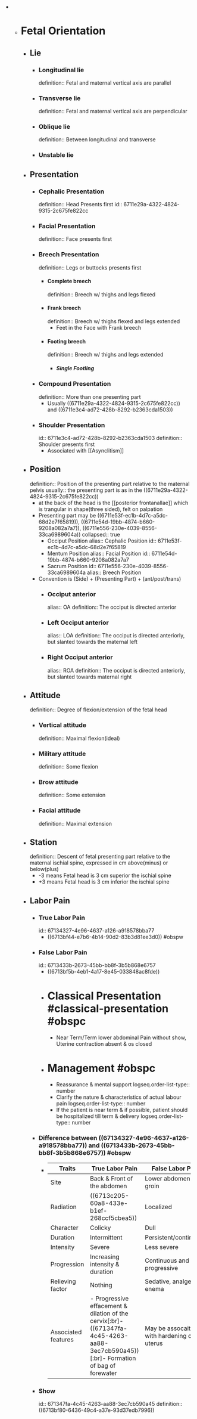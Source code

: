 - - # Fetal Orientation
  	- ## Lie
  		- ### Longitudinal lie
  		  definition:: Fetal and maternal vertical axis are parallel
  		- ### Transverse lie
  		  definition:: Fetal and maternal vertical axis are perpendicular
  		- ### Oblique lie
  		  definition:: Between longitudinal and transverse
  		- ### Unstable lie
  	- ## Presentation
  		- ### Cephalic Presentation
  		  definition:: Head Presents first
  		  id:: 6711e29a-4322-4824-9315-2c675fe822cc
  		- ### Facial Presentation
  		  definition:: Face presents first
  		- ### Breech Presentation
  		  definition:: Legs or buttocks presents first
  			- #### Complete breech
  			  definition:: Breech w/ thighs and legs flexed
  			- #### Frank breech
  			  definition:: Breech w/ thighs flexed and legs extended
  				- Feet in the Face with Frank breech
  			- #### Footing breech
  			  definition:: Breech w/ thighs and legs extended
  				- ##### Single Footling
  		- ### Compound Presentation
  		  definition:: More than one presenting part
  			- Usually ((6711e29a-4322-4824-9315-2c675fe822cc)) and ((6711e3c4-ad72-428b-8292-b2363cda1503))
  		- ### Shoulder Presentation
  		  id:: 6711e3c4-ad72-428b-8292-b2363cda1503
  		  definition:: Shoulder presents first
  			- Associated with [[Asynclitism]]
  	- ## Position
  	  definition:: Position of the presenting part relative to the maternal pelvis
  	  usually:: the presenting part is as in the ((6711e29a-4322-4824-9315-2c675fe822cc))
  		- at the back of the head is the [[posterior frontanallae]] which is trangular in shape(three sided), felt on palpation
  		- Presenting part may be ((6711e53f-ec1b-4d7c-a5dc-68d2e7f65819)), ((6711e54d-19bb-4874-b660-9208a082a7a7)), ((6711e556-230e-4039-8556-33ca6989604a))
  		  collapsed:: true
  			- Occiput Position
  			  alias:: Cephalic Position
  			  id:: 6711e53f-ec1b-4d7c-a5dc-68d2e7f65819
  			- Mentum Position
  			  alias:: Facial Position
  			  id:: 6711e54d-19bb-4874-b660-9208a082a7a7
  			- Sacrum Position
  			  id:: 6711e556-230e-4039-8556-33ca6989604a
  			  alias:: Breech Position
  		- Convention is (Side) + (Presenting Part) + (ant/post/trans)
  			- ### Occiput anterior
  			  alias:: OA
  			  definition:: The occiput is directed anterior
  			- ### Left Occiput anterior
  			  alias:: LOA
  			  definition:: The occiput is directed anteriorly, but slanted towards the maternal left
  			- ### Right Occiput anterior
  			  alias:: ROA
  			  definition:: The occiput is directed anteriorly, but slanted towards maternal right
  	- ## Attitude
  	  definition:: Degree of flexion/extension of the fetal head
  		- ### Vertical attitude
  		  definition:: Maximal flexion(ideal)
  		- ### Military attitude
  		  definition:: Some flexion
  		- ### Brow attitude
  		  definition:: Some extension
  		- ### Facial attitude
  		  definition:: Maximal extension
  	- ## Station
  	  definition:: Descent of fetal presenting part relative to the maternal ischial spine, expressed in cm above(minus) or below(plus)
  		- -3 means Fetal head is 3 cm superior the ischial spine
  		- +3 means Fetal head is 3 cm inferior the ischial spine
  	- ## Labor Pain
  		- ### True Labor Pain
  		  id:: 67134327-4e96-4637-a126-a918578bba77
  			- ((6713bf44-e7b6-4b14-90d2-83b3d81ee3d0)) #obspw
  		- ### False Labor Pain
  		  id:: 6713433b-2673-45bb-bb8f-3b5b868e6757
  			- ((6713bf5b-4eb1-4a17-8e45-033848ac8fde))
  			- # Classical Presentation #classical-presentation #obspc
  				- Near Term/Term lower abdominal Pain without show, Uterine contraction absent & os closed
  			- # Management #obspc
  				- Reassurance & mental support
  				  logseq.order-list-type:: number
  				- Clarify the nature & characteristics of actual labour pain
  				  logseq.order-list-type:: number
  				- If the patient is near term & if possible, patient should be hospitalized till term & delivery
  				  logseq.order-list-type:: number
  		- ### Difference between ((67134327-4e96-4637-a126-a918578bba77)) and ((6713433b-2673-45bb-bb8f-3b5b868e6757)) #obspw
  			- |Traits|True Labor Pain|False Labor Pain|
  			  |--|--|--|
  			  |Site|Back & Front of the abdomen|Lower abdomen & groin|
  			  |Radiation|((6713c205-60a8-433e-b1ef-268ccf5cbea5))|Localized|
  			  |Character|Colicky|Dull|
  			  |Duration|Intermittent|Persistent/continuous|
  			  |Intensity|Severe|Less severe|
  			  |Progression|Increasing intensity & duration|Continuous and non-progressive|
  			  |Relieving factor|Nothing|Sedative, analgesic & enema|
  			  |Associated features|- Progressive effacement & dilation of the cervix[:br]- ((671347fa-4c45-4263-aa88-3ec7cb590a45)) [:br]- Formation of bag of forewater|May be assocaited with hardening of the uterus|
  		- ### Show
  		  id:: 671347fa-4c45-4263-aa88-3ec7cb590a45
  		  definition:: ((6713bf80-6436-49c4-a37e-93d37edb7996))
